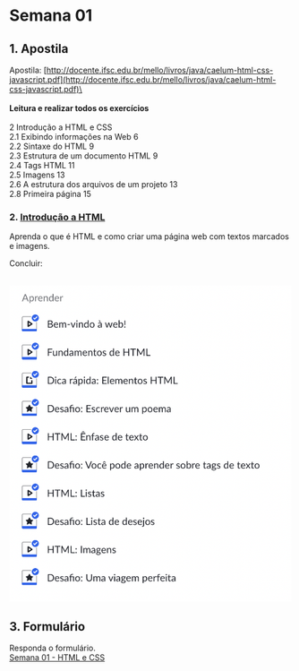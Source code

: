# Semana 01

## 1. Apostila

Apostila: [http://docente.ifsc.edu.br/mello/livros/java/caelum-html-css-javascript.pdf](http://docente.ifsc.edu.br/mello/livros/java/caelum-html-css-javascript.pdf)\
\
\
**Leitura e realizar todos os exercícios**\
\
2 Introdução a HTML e CSS\
2.1 Exibindo informações na Web 6\
2.2 Sintaxe do HTML 9\
2.3 Estrutura de um documento HTML 9\
2.4 Tags HTML 11\
2.5 Imagens 13\
2.6 A estrutura dos arquivos de um projeto 13\
2.8 Primeira página 15



### 2. [Introdução a HTML](https://pt.khanacademy.org/computing/computer-programming/html-css/intro-to-html/v/making-webpages-intro)

Aprenda o que é HTML e como criar uma página web com textos marcados e imagens.

Concluir:

\
![](../../.gitbook/assets/image.png)

## 3. Formulário

Responda o formulário.\
[Semana 01 - HTML e CSS](https://docs.google.com/forms/d/e/1FAIpQLScraOTdf-V6JWE01eYkzPqMAwE4I6xrBPJmC0ucrQj3q3ovdA/viewform?hr_submission=ChkIqbCi4awLEhAIloTh9IEUEgcI7_T4ydUNEAE)

